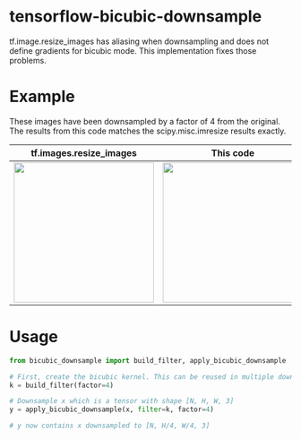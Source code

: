 # tensorflow-bicubic-downsample
tf.image.resize_images has aliasing when downsampling and does not define gradients for bicubic mode. This implementation fixes those problems.

# Example
These images have been downsampled by a factor of 4 from the original. The results from this code matches the scipy.misc.imresize results exactly.

tf.images.resize_images | This code | scipy.misc.imresize | Original
--- | --- | --- | ---
<img src="https://user-images.githubusercontent.com/12981474/40157450-f247ee22-5953-11e8-9166-9bf979fb4363.png" width="250"> | <img src="https://user-images.githubusercontent.com/12981474/40157448-eff91f06-5953-11e8-9a37-f6b5693fa03f.png" width="250"> | <img src="https://user-images.githubusercontent.com/12981474/40157452-f57d816a-5953-11e8-8e5a-85a591932e3d.png" width="250"> | <img src="https://user-images.githubusercontent.com/12981474/40157591-b5260abe-5954-11e8-8218-25ee937425ec.png" width="250">

# Usage
```python
from bicubic_downsample import build_filter, apply_bicubic_downsample

# First, create the bicubic kernel. This can be reused in multiple downsample operations
k = build_filter(factor=4)

# Downsample x which is a tensor with shape [N, H, W, 3]
y = apply_bicubic_downsample(x, filter=k, factor=4)

# y now contains x downsampled to [N, H/4, W/4, 3]
```
